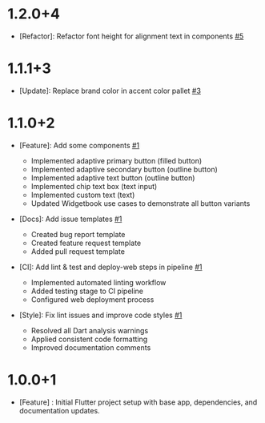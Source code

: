 # 1.2.0+4
- [Refactor]: Refactor font height for alignment text in components  [#5](https://github.com/adelan-tejarat/vamstreet-components/pull/6)

# 1.1.1+3
- [Update]: Replace brand color in accent color pallet [#3](https://github.com/adelan-tejarat/vamstreet-components/pull/4)

# 1.1.0+2
- [Feature]: Add some components [#1](https://github.com/adelan-tejarat/vamstreet-components/pull/2)
  - Implemented adaptive primary button (filled button)
  - Implemented adaptive secondary button (outline button)
  - Implemented adaptive text button (outline button)
  - Implemented chip text box (text input)
  - Implemented custom text (text)
  - Updated Widgetbook use cases to demonstrate all button variants

- [Docs]: Add issue templates [#1](https://github.com/adelan-tejarat/vamstreet-components/pull/2)
  - Created bug report template
  - Created feature request template
  - Added pull request template

- [CI]: Add lint & test and deploy-web steps in pipeline [#1](https://github.com/adelan-tejarat/vamstreet-components/pull/2)
  - Implemented automated linting workflow
  - Added testing stage to CI pipeline
  - Configured web deployment process

- [Style]: Fix lint issues and improve code styles [#1](https://github.com/adelan-tejarat/vamstreet-components/pull/2)
  - Resolved all Dart analysis warnings
  - Applied consistent code formatting
  - Improved documentation comments

# 1.0.0+1

- [Feature] : Initial Flutter project setup with base app, dependencies, and documentation updates.